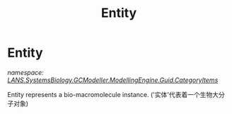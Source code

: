 ﻿---
title: Entity
---

# Entity
_namespace: [LANS.SystemsBiology.GCModeller.ModellingEngine.Guid.CategoryItems](N-LANS.SystemsBiology.GCModeller.ModellingEngine.Guid.CategoryItems.html)_

Entity represents a bio-macromolecule instance.
 ('实体'代表着一个生物大分子对象)




